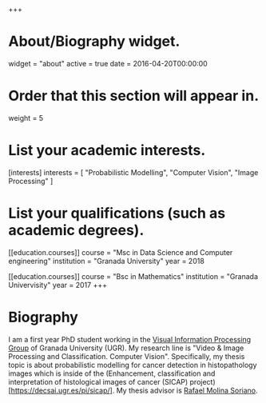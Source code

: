 +++
# About/Biography widget.
widget = "about"
active = true
date = 2016-04-20T00:00:00

# Order that this section will appear in.
weight = 5

# List your academic interests.
[interests]
  interests = [
    "Probabilistic Modelling",
    "Computer Vision",
    "Image Processing"
  ]

# List your qualifications (such as academic degrees).
[[education.courses]]
  course = "Msc in Data Science and Computer engineering"
  institution = "Granada University"
  year = 2018

[[education.courses]]
  course = "Bsc in Mathematics"
  institution = "Granada Univervisity"
  year = 2017
+++

# Biography

I am a first year PhD student working in the [Visual Information Processing Group](https://decsai.ugr.es/vip/index.html) of Granada University (UGR). My research line is "Video & Image Processing and Classification. Computer Vision". Specifically, my thesis topic is about probabilistic modelling for cancer detection in histopathology images which is inside of the  (Enhancement, classification and interpretation of histological images of cancer (SICAP) project)[https://decsai.ugr.es/pi/sicap/]. My thesis advisor is [Rafael Molina Soriano](https://decsai.ugr.es/~rms/).
